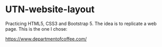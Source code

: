 # UTN-website-layout
Practicing HTML5, CSS3 and Bootstrap 5.
The idea is to replicate a web page. This is the one I chose:

https://www.departmentofcoffee.com/
